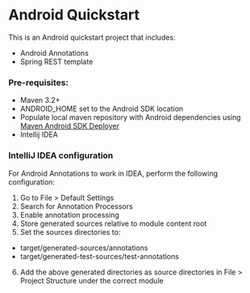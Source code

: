 # Android Quickstart

This is an Android quickstart project that includes:

* Android Annotations
* Spring REST template

### Pre-requisites:

* Maven 3.2+
* ANDROID_HOME set to the Android SDK location
* Populate local maven repository with Android dependencies using [Maven Android SDK Deployer](https://github.com/simpligility/maven-android-sdk-deployer)
* Intellij IDEA

### IntelliJ IDEA configuration

For Android Annotations to work in IDEA, perform the following configuration:

1. Go to File > Default Settings
2. Search for Annotation Processors
3. Enable annotation processing
4. Store generated sources relative to module content root
5. Set the sources directories to:
* target/generated-sources/annotations
* target/generated-test-sources/test-annotations
6. Add the above generated directories as source directories in File > Project Structure under the correct module
